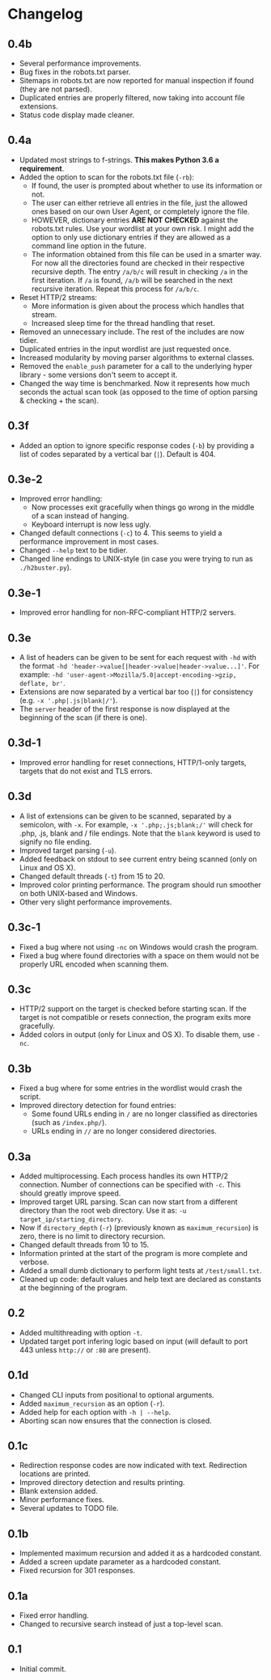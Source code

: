 # Changelog #

## 0.4b ##
* Several performance improvements.
* Bug fixes in the robots.txt parser.
* Sitemaps in robots.txt are now reported for manual inspection if found (they are not parsed).
* Duplicated entries are properly filtered, now taking into account file extensions.
* Status code display made cleaner.

## 0.4a ##
* Updated most strings to f-strings. **This makes Python 3.6 a requirement**.
* Added the option to scan for the robots.txt file (`-rb`):
	- If found, the user is prompted about whether to use its information or not.
	- The user can either retrieve all entries in the file, just the allowed ones based on our own User Agent, or completely ignore the file.
	- HOWEVER, dictionary entries **ARE NOT CHECKED** against the robots.txt rules. Use your wordlist at your own risk. I might add the option to only use dictionary entries if they are allowed as a command line option in the future.
	- The information obtained from this file can be used in a smarter way. For now all the directories found are checked in their respective recursive depth. The entry `/a/b/c` will result in checking `/a` in the first iteration. If `/a` is found, `/a/b` will be searched in the next recursive iteration. Repeat this process for `/a/b/c`.
* Reset HTTP/2 streams:
	- More information is given about the process which handles that stream.
	- Increased sleep time for the thread handling that reset.
* Removed an unnecessary include. The rest of the includes are now tidier.
* Duplicated entries in the input wordlist are just requested once.
* Increased modularity by moving parser algorithms to external classes.
* Removed the `enable_push` parameter for a call to the underlying hyper library - some versions don't seem to accept it.
* Changed the way time is benchmarked. Now it represents how much seconds the actual scan took (as opposed to the time of option parsing & checking + the scan).

## 0.3f ##
* Added an option to ignore specific response codes (`-b`) by providing a list of codes separated by a vertical bar (`|`). Default is 404.

## 0.3e-2 ##
* Improved error handling:
	- Now processes exit gracefully when things go wrong in the middle of a scan instead of hanging.
	- Keyboard interrupt is now less ugly.
* Changed default connections (`-c`) to 4. This seems to yield a performance improvement in most cases.
* Changed `--help` text to be tidier.
* Changed line endings to UNIX-style (in case you were trying to run as `./h2buster.py`).

## 0.3e-1 ##
* Improved error handling for non-RFC-compliant HTTP/2 servers.

## 0.3e ##
* A list of headers can be given to be sent for each request with `-hd` with the format `-hd 'header->value[|header->value|header->value...]'`. For example: `-hd 'user-agent->Mozilla/5.0|accept-encoding->gzip, deflate, br'`.
* Extensions are now separated by a vertical bar too (`|`) for consistency (e.g. `-x '.php|.js|blank|/'`).
* The `server` header of the first response is now displayed at the beginning of the scan (if there is one).

## 0.3d-1 ##
* Improved error handling for reset connections, HTTP/1-only targets, targets that do not exist and TLS errors.

## 0.3d ##
* A list of extensions can be given to be scanned, separated by a semicolon, with `-x`. For example, `-x '.php;.js;blank;/'` will check for .php, .js, blank and / file endings. Note that the `blank` keyword is used to signify no file ending.
* Improved target parsing (`-u`).
* Added feedback on stdout to see current entry being scanned (only on Linux and OS X).
* Changed default threads (`-t`) from 15 to 20.
* Improved color printing performance. The program should run smoother on both UNIX-based and Windows.
* Other very slight performance improvements.

## 0.3c-1 ##
* Fixed a bug where not using `-nc` on Windows would crash the program.
* Fixed a bug where found directories with a space on them would not be properly URL encoded when scanning them.

## 0.3c ##
* HTTP/2 support on the target is checked before starting scan. If the target is not compatible or resets connection, the program exits more gracefully.
* Added colors in output (only for Linux and OS X). To disable them, use `-nc`.

## 0.3b ##
* Fixed a bug where for some entries in the wordlist would crash the script.
* Improved directory detection for found entries:
	- Some found URLs ending in `/` are no longer classified as directories (such as `/index.php/`).
	- URLs ending in `//` are no longer considered directories.

## 0.3a ##
* Added multiprocessing. Each process handles its own HTTP/2 connection. Number of connections can be specified with `-c`. This should greatly improve speed.
* Improved target URL parsing. Scan can now start from a different directory than the root web directory. Use it as: `-u target_ip/starting_directory`.
* Now if `directory_depth` (`-r`) (previously known as `maximum_recursion`) is zero, there is no limit to directory recursion.
* Changed default threads from 10 to 15.
* Information printed at the start of the program is more complete and verbose.
* Added a small dumb dictionary to perform light tests at `/test/small.txt`.
* Cleaned up code: default values and help text are declared as constants at the beginning of the program.

## 0.2 ##
* Added multithreading with option `-t`.
* Updated target port infering logic based on input (will default to port 443 unless `http://` or `:80` are present).

## 0.1d ##
* Changed CLI inputs from positional to optional arguments.
* Added `maximum_recursion` as an option (`-r`).
* Added help for each option with `-h | --help`.
* Aborting scan now ensures that the connection is closed.

## 0.1c ##
* Redirection response codes are now indicated with text. Redirection locations are printed.
* Improved directory detection and results printing.
* Blank extension added.
* Minor performance fixes.
* Several updates to TODO file.

## 0.1b ##
* Implemented maximum recursion and added it as a hardcoded constant.
* Added a screen update parameter as a hardcoded constant.
* Fixed recursion for 301 responses.

## 0.1a ##
* Fixed error handling.
* Changed to recursive search instead of just a top-level scan.

## 0.1 ##
* Initial commit.
